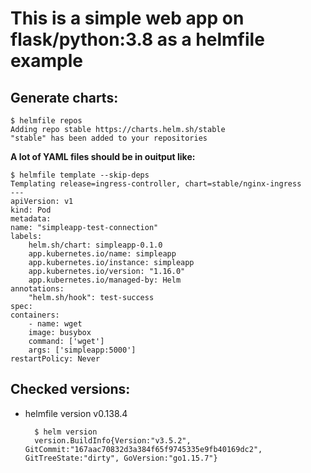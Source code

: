 # This is a simple web app on flask/python:3.8 as a helmfile example

## Generate charts:

    $ helmfile repos
    Adding repo stable https://charts.helm.sh/stable
    "stable" has been added to your repositories

**A lot of YAML files should be in ouitput like:**

    $ helmfile template --skip-deps
    Templating release=ingress-controller, chart=stable/nginx-ingress
    ---
    apiVersion: v1
    kind: Pod
    metadata:
    name: "simpleapp-test-connection"
    labels:
        helm.sh/chart: simpleapp-0.1.0
        app.kubernetes.io/name: simpleapp
        app.kubernetes.io/instance: simpleapp
        app.kubernetes.io/version: "1.16.0"
        app.kubernetes.io/managed-by: Helm
    annotations:
        "helm.sh/hook": test-success
    spec:
    containers:
        - name: wget
        image: busybox
        command: ['wget']
        args: ['simpleapp:5000']
    restartPolicy: Never

## Checked versions:

- helmfile version v0.138.4

        $ helm version 
        version.BuildInfo{Version:"v3.5.2", GitCommit:"167aac70832d3a384f65f9745335e9fb40169dc2", GitTreeState:"dirty", GoVersion:"go1.15.7"}
